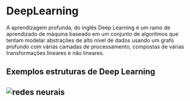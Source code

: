 <h1>DeepLearning</h1>

A aprendizagem profunda, do inglês Deep Learning é um ramo de aprendizado de máquina baseado em um conjunto de algoritmos que tentam modelar abstrações de alto nível de dados usando um grafo profundo com várias camadas de processamento, compostas de várias transformações lineares e não lineares.

<h2>Exemplos estruturas de Deep Learning<h2>
  
![redes neurais](https://user-images.githubusercontent.com/19534807/64923637-06381500-d7b2-11e9-94bf-544200a66f44.png)
